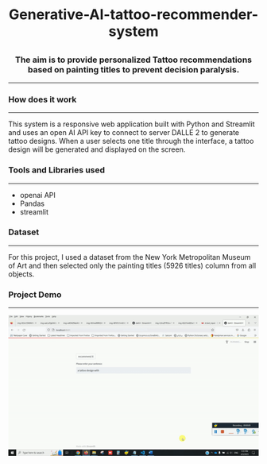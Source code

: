 
# <h1 align="center">Generative-AI-tattoo-recommender-system</h1>

## <h3 align="center">The aim is to provide personalized Tattoo recommendations based on painting titles to prevent decision paralysis.</h3>
---

### <h3 align="left">How does it work</h3>
---
This system is a responsive web application built with Python and Streamlit and uses an open AI API key to connect to server DALLE 2 to generate tattoo designs. When a user selects one title through the interface, a tattoo design will be generated and displayed on the screen.

### <h3 align="left">Tools and Libraries used</h3>
---

* openai API
* Pandas
* streamlit


### <h3 align="left">Dataset</h3>
---
For this project, I used a dataset from the New York Metropolitan Museum of Art and then selected only the painting titles (5926 titles) column from all objects. 

### <h3 align="left">Project Demo</h3>
---
![Demo GIF](https://github.com/sahar119/Generative-AI-tattoo-recommender-system/blob/main/gif1.gif)

